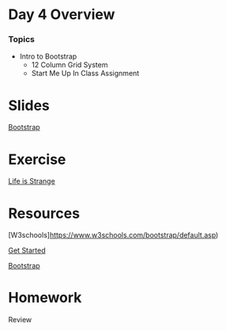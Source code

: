 # Day 4 Overview


### Topics
   
- Intro to Bootstrap
  - 12 Column Grid System
  - Start Me Up In Class Assignment

# Slides
[Bootstrap](https://docs.google.com/presentation/d/1STO9140Y4r9Sv8NPc4pxt1QSUjTRDEf2yeI2NqReLNQ/edit?usp=sharing)

# Exercise
[Life is Strange](https://docs.google.com/presentation/d/1F1aHwgVWd4eZ3j3HuSqlntrzcVEFIKuLS97jFum6HuY/edit?usp=sharing)
# Resources

[W3schools]https://www.w3schools.com/bootstrap/default.asp)

[Get Started](https://www.w3schools.com/bootstrap/bootstrap_get_started.asp)

[Bootstrap](http://getbootstrap.com/getting-started/)

# Homework

Review
